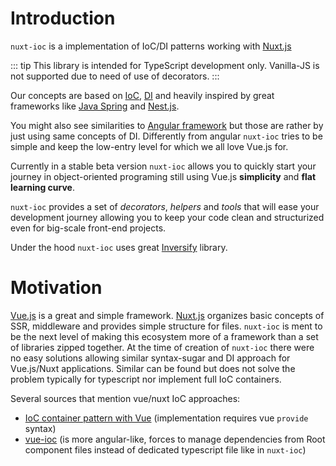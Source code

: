 # Introduction

`nuxt-ioc` is a implementation of IoC/DI patterns working with [Nuxt.js](https://nuxtjs.org/)

::: tip
This library is intended for TypeScript development only. Vanilla-JS is not supported due to need of use of decorators.
:::

Our concepts are based on [IoC](https://en.wikipedia.org/wiki/Inversion_of_control), [DI](https://en.wikipedia.org/wiki/Dependency_injection) and heavily inspired by great frameworks like [Java Spring](https://spring.io/) and [Nest.js](https://nestjs.com/).

You might also see similarities to [Angular framework](https://angular.io/guide/dependency-injection) but those are rather by just using same concepts of DI. Differently from angular `nuxt-ioc` tries to be simple and keep the low-entry level for which we all love Vue.js for.

Currently in a stable beta version `nuxt-ioc` allows you to quickly start your journey in object-oriented programing still using Vue.js **simplicity** and **flat learning curve**.

`nuxt-ioc` provides a set of _decorators_, _helpers_ and _tools_ that will ease your development journey allowing you to keep your code clean and structurized even for big-scale front-end projects.

Under the hood `nuxt-ioc` uses great [Inversify](http://inversify.io/) library.

# Motivation

[Vue.js](https://vuejs.org/) is a great and simple framework. [Nuxt.js](https://nuxtjs.org/) organizes basic concepts of SSR, middleware and provides simple structure for files. `nuxt-ioc` is ment to be the next level of making this ecosystem more of a framework than a set of libraries zipped together.
At the time of creation of `nuxt-ioc` there were no easy solutions allowing similar syntax-sugar and DI approach for Vue.js/Nuxt applications. Similar can be found but does not solve the problem typically for typescript nor implement full IoC containers.

Several sources that mention vue/nuxt IoC approaches:

- [IoC container pattern with Vue](https://markus.oberlehner.net/blog/the-ioc-container-pattern-with-vue/) (implementation requires vue `provide` syntax)
- [vue-ioc](https://github.com/vue-ioc/vue-ioc) (is more angular-like, forces to manage dependencies from Root component files instead of dedicated typescript file like in `nuxt-ioc`)
